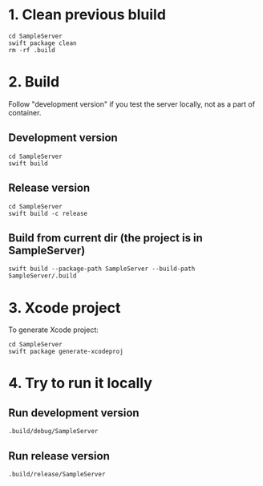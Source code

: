 
# 1. Clean previous bluild
```
cd SampleServer
swift package clean
rm -rf .build
```

# 2. Build

Follow "development version" if you test the server locally, not as a part of container.

## Development version
```
cd SampleServer
swift build
```
## Release version
```
cd SampleServer
swift build -c release
```
## Build from current dir (the project is in SampleServer)
```
swift build --package-path SampleServer --build-path SampleServer/.build
```

# 3. Xcode project

To generate Xcode project:
```
cd SampleServer
swift package generate-xcodeproj
```

# 4. Try to run it locally

## Run development version
```
.build/debug/SampleServer
```
## Run release version
```
.build/release/SampleServer
```
